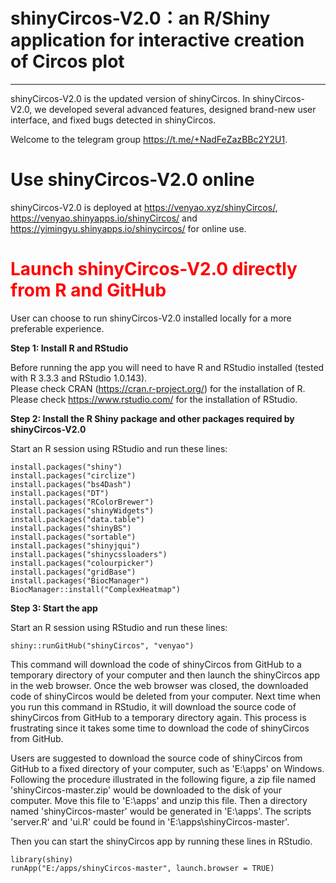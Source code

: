 # shinyCircos-V2.0：an R/Shiny application for interactive creation of Circos plot
---
shinyCircos-V2.0 is the updated version of shinyCircos.
In shinyCircos-V2.0, we developed several advanced features, designed brand-new user interface, and fixed bugs detected in shinyCircos.

Welcome to the telegram group https://t.me/+NadFeZazBBc2Y2U1.

#	Use shinyCircos-V2.0 online

shinyCircos-V2.0 is deployed at <a href="https://venyao.xyz/shinyCircos/" target="_blank">https://venyao.xyz/shinyCircos/</a>, <a href="https://venyao.shinyapps.io/shinyCircos/" target="_blank">https://venyao.shinyapps.io/shinyCircos/</a> and <a href="https://yimingyu.shinyapps.io/shinycircos/" target="_blank">https://yimingyu.shinyapps.io/shinycircos/</a> for online use.  

#	<font color="red">Launch shinyCircos-V2.0 directly from R and GitHub</font>

User can choose to run shinyCircos-V2.0 installed locally for a more preferable experience.

**Step 1: Install R and RStudio**

Before running the app you will need to have R and RStudio installed (tested with R 3.3.3 and RStudio 1.0.143).  
Please check CRAN (<a href="https://cran.r-project.org/" target="_blank">https://cran.r-project.org/</a>) for the installation of R.  
Please check <a href="https://www.rstudio.com/" target="_blank">https://www.rstudio.com/</a> for the installation of RStudio.  

**Step 2: Install the R Shiny package and other packages required by shinyCircos-V2.0**

Start an R session using RStudio and run these lines:  
```
install.packages("shiny")
install.packages("circlize")
install.packages("bs4Dash")
install.packages("DT")
install.packages("RColorBrewer")
install.packages("shinyWidgets")
install.packages("data.table")
install.packages("shinyBS")
install.packages("sortable")
install.packages("shinyjqui")
install.packages("shinycssloaders")
install.packages("colourpicker")
install.packages("gridBase")
install.packages("BiocManager")
BiocManager::install("ComplexHeatmap")
```

**Step 3: Start the app**  

Start an R session using RStudio and run these lines:  
```
shiny::runGitHub("shinyCircos", "venyao")  
```
This command will download the code of shinyCircos from GitHub to a temporary directory of your computer and then launch the shinyCircos app in the web browser. Once the web browser was closed, the downloaded code of shinyCircos would be deleted from your computer. Next time when you run this command in RStudio, it will download the source code of shinyCircos from GitHub to a temporary directory again. This process is frustrating since it takes some time to download the code of shinyCircos from GitHub.  

Users are suggested to download the source code of shinyCircos from GitHub to a fixed directory of your computer, such as 'E:\\apps' on Windows. Following the procedure illustrated in the following figure, a zip file named 'shinyCircos-master.zip' would be downloaded to the disk of your computer. Move this file to 'E:\\apps' and unzip this file. Then a directory named 'shinyCircos-master' would be generated in 'E:\\apps'. The scripts 'server.R' and 'ui.R' could be found in 'E:\\apps\\shinyCircos-master'.  

Then you can start the shinyCircos app by running these lines in RStudio.  
```
library(shiny)
runApp("E:/apps/shinyCircos-master", launch.browser = TRUE)
```

